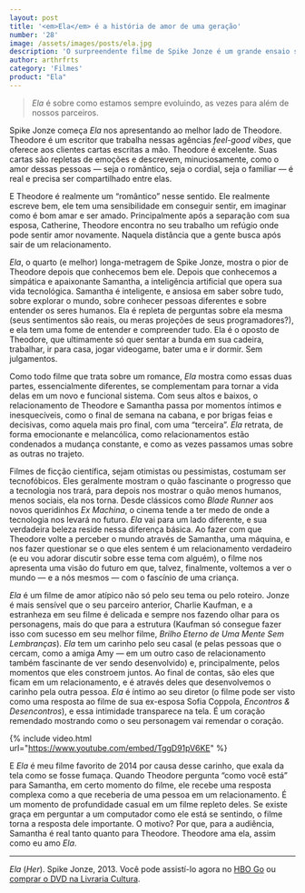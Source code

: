 ```yaml
---
layout: post
title: '<em>Ela</em> é a história de amor de uma geração'
number: '28'
image: /assets/images/posts/ela.jpg
description: 'O surpreendente filme de Spike Jonze é um grande ensaio sobre a necessidade humana de se relacionar.'
author: arthrfrts
category: 'Filmes'
product: "Ela"
---
```


> _Ela_ é sobre como estamos sempre evoluindo, as vezes para além de nossos parceiros.

Spike Jonze começa _Ela_ nos apresentando ao melhor lado de Theodore. Theodore é um escritor que trabalha nessas agências _feel-good vibes_, que oferece aos clientes cartas escritas a mão. Theodore é excelente. Suas cartas são repletas de emoções e descrevem, minuciosamente, como o amor dessas pessoas — seja o romântico, seja o cordial, seja o familiar — é real e precisa ser compartilhado entre elas.

E Theodore é realmente um “romântico” nesse sentido. Ele realmente escreve bem, ele tem uma sensibilidade em conseguir sentir, em imaginar como é bom amar e ser amado. Principalmente após a separação com sua esposa, Catherine, Theodore encontra no seu trabalho um refúgio onde pode sentir amor novamente. Naquela distância que a gente busca após sair de um relacionamento.

_Ela_, o quarto (e melhor) longa-metragem de Spike Jonze, mostra o pior de Theodore depois que conhecemos bem ele. Depois que conhecemos a simpática e apaixonante Samantha, a inteligência artificial que opera sua vida tecnológica. Samantha é inteligente, e ansiosa em saber sobre tudo, sobre explorar o mundo, sobre conhecer pessoas diferentes e sobre entender os seres humanos. Ela é repleta de perguntas sobre ela mesma (seus sentimentos são reais, ou meras projeções de seus programadores?), e ela tem uma fome de entender e compreender tudo. Ela é o oposto de Theodore, que ultimamente só quer sentar a bunda em sua cadeira, trabalhar, ir para casa, jogar videogame, bater uma e ir dormir. Sem julgamentos.

Como todo filme que trata sobre um romance, _Ela_ mostra como essas duas partes, essencialmente diferentes, se complementam para tornar a vida delas em um novo e funcional sistema. Com seus altos e baixos, o relacionamento de Theodore e Samantha passa por momentos íntimos e inesquecíveis, como o final de semana na cabana, e por brigas feias e decisivas, como aquela mais pro final, com uma “terceira”. _Ela_ retrata, de forma emocionante e melancólica, como relacionamentos estão condenados a mudança constante, e como as vezes passamos umas sobre as outras no trajeto.

Filmes de ficção científica, sejam otimistas ou pessimistas, costumam ser tecnofóbicos. Eles geralmente mostram o quão fascinante o progresso que a tecnologia nos trará, para depois nos mostrar o quão menos humanos, menos sociais, ela nos torna. Desde clássicos como _Blade Runner_ aos novos queridinhos _Ex Machina_, o cinema tende a ter medo de onde a tecnologia nos levará no futuro. _Ela_ vai para um lado diferente, e sua verdadeira beleza reside nessa diferença básica. Ao fazer com que Theodore volte a perceber o mundo através de Samantha, uma máquina, e nos fazer questionar se o que eles sentem é um relacionamento verdadeiro (e eu vou adorar discutir sobre esse tema com alguém), o filme nos apresenta uma visão do futuro em que, talvez, finalmente, voltemos a ver o mundo — e a nós mesmos — com o fascínio de uma criança.

_Ela_ é um filme de amor atípico não só pelo seu tema ou pelo roteiro. Jonze é mais sensível que o seu parceiro anterior, Charlie Kaufman, e a estranheza em seu filme é delicada e sempre nos fazendo olhar para os personagens, mais do que para a estrutura (Kaufman só consegue fazer isso com sucesso em seu melhor filme, _Brilho Eterno de Uma Mente Sem Lembranças_). _Ela_ tem um carinho pelo seu casal (e pelas pessoas que o cercam, como a amiga Amy — em um outro caso de relacionamento também fascinante de ver sendo desenvolvido) e, principalmente, pelos momentos que eles constroem juntos. Ao final de contas, são eles que ficam em um relacionamento, e é através deles que desenvolvemos o carinho pela outra pessoa. _Ela_ é íntimo ao seu diretor (o filme pode ser visto como uma resposta ao filme de sua ex-esposa Sofia Coppola, _Encontros & Desencontros_), e essa intimidade transparece na tela. É um coração remendado mostrando como o seu personagem vai remendar o coração.

{% include video.html url="https://www.youtube.com/embed/TggD91pV6KE" %}

E _Ela_ é meu filme favorito de 2014 por causa desse carinho, que exala da tela como se fosse fumaça. Quando Theodore pergunta “como você está” para Samantha, em certo momento do filme, ele recebe uma resposta complexa como a que receberia de uma pessoa em um relacionamento. É um momento de profundidade casual em um filme repleto deles. Se existe graça em perguntar a um computador como ele está se sentindo, o filme torna a resposta dele importante. O motivo? Por que, para a audiência, Samantha é real tanto quanto para Theodore. Theodore ama ela, assim como eu amo _Ela_.

------

_Ela_ (_Her_). Spike Jonze, 2013. Você pode assistí-lo agora no [HBO Go](http://www.hbogo.com.br/) ou [comprar o DVD na Livraria Cultura](http://oferta.vc/qlzX).

